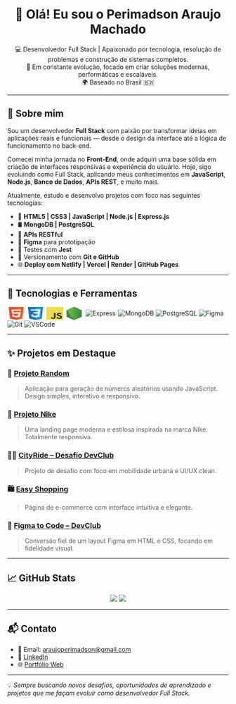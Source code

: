 
<h1 align="center">👋 Olá! Eu sou o Perimadson Araujo Machado</h1>

<p align="center">
  💻 Desenvolvedor Full Stack | Apaixonado por tecnologia, resolução de problemas e construção de sistemas completos.<br>
  🚀 Em constante evolução, focado em criar soluções modernas, performáticas e escaláveis.<br>
  🌍 Baseado no Brasil 🇧🇷
</p>

---

## 🧠 Sobre mim

Sou um desenvolvedor **Full Stack** com paixão por transformar ideias em aplicações reais e funcionais — desde o design da interface até a lógica de funcionamento no back-end.

Comecei minha jornada no **Front-End**, onde adquiri uma base sólida em criação de interfaces responsivas e experiência do usuário. Hoje, sigo evoluindo como Full Stack, aplicando meus conhecimentos em **JavaScript**, **Node.js**, **Banco de Dados**, **APIs REST**, e muito mais.

Atualmente, estudo e desenvolvo projetos com foco nas seguintes tecnologias:

- 🔧 **HTML5 | CSS3 | JavaScript | Node.js | Express.js**
- 🛢️ **MongoDB | PostgreSQL**
- 🔄 **APIs RESTful**
- 🎨 **Figma** para prototipação
- 🧪 Testes com **Jest**
- 🔧 Versionamento com **Git e GitHub**
- 🌐 **Deploy com Netlify | Vercel | Render | GitHub Pages**

---

## 🚀 Tecnologias e Ferramentas

<div style="display: inline_block">
  <img align="center" alt="HTML" height="30" width="40" src="https://raw.githubusercontent.com/devicons/devicon/master/icons/html5/html5-original.svg">
  <img align="center" alt="CSS" height="30" width="40" src="https://raw.githubusercontent.com/devicons/devicon/master/icons/css3/css3-original.svg">
  <img align="center" alt="JavaScript" height="30" width="40" src="https://raw.githubusercontent.com/devicons/devicon/master/icons/javascript/javascript-original.svg">
  <img align="center" alt="Node.js" height="30" width="40" src="https://raw.githubusercontent.com/devicons/devicon/master/icons/nodejs/nodejs-original.svg">
  <!-- Express (ícone monocromático, pois não há versão colorida oficial) -->
  <img align="center" alt="Express" height="30" width="40" src="https://cdn.jsdelivr.net/gh/devicons/devicon/icons/express/express-original.svg" style="background-color: white; padding: 
  2px; border-radius: 4px;"/>
  <!-- MongoDB -->
  <img align="center" alt="MongoDB" height="30" width="40" src="https://cdn.jsdelivr.net/gh/devicons/devicon/icons/mongodb/mongodb-original.svg">
<!-- PostgreSQL -->
<img align="center" alt="PostgreSQL" height="30" width="40" src="https://cdn.jsdelivr.net/gh/devicons/devicon/icons/postgresql/postgresql-original.svg">
  <img align="center" alt="Figma" height="30" width="30" src="https://www.vectorlogo.zone/logos/figma/figma-icon.svg">
  <img align="center" alt="Git" height="30" width="40" src="https://cdn.jsdelivr.net/gh/devicons/devicon/icons/git/git-original.svg">
  <img align="center" alt="VSCode" height="30" width="30" src="https://cdn.jsdelivr.net/gh/devicons/devicon/icons/vscode/vscode-original.svg">
</div>

---

## ✨ Projetos em Destaque

### 🎲 [**Projeto Random**](https://github.com/Perimadson35/projeto-random)
> Aplicação para geração de números aleatórios usando JavaScript. Design simples, interativo e responsivo.

### 👟 [**Projeto Nike**](https://github.com/Perimadson35/Projeto-Nike)
> Uma landing page moderna e estilosa inspirada na marca Nike. Totalmente responsiva.

### 🚴‍♂️ [**CityRide – Desafio DevClub**](https://github.com/Perimadson35/CityRide-Desafio-Devclub)
> Projeto de desafio com foco em mobilidade urbana e UI/UX clean.

### 🛍️ [**Easy Shopping**](https://github.com/Perimadson35/Projeto-Easy-Shopping)
> Página de e-commerce com interface intuitiva e elegante.

### 🎨 [**Figma to Code – DevClub**](https://github.com/Perimadson35/Projeto-Figma-Devclub)
> Conversão fiel de um layout Figma em HTML e CSS, focando em fidelidade visual.

---

## 📈 GitHub Stats

<div align="center">
  <img height="180em" src="https://github-readme-stats.vercel.app/api?username=Perimadson35&show_icons=true&theme=tokyonight&include_all_commits=true&count_private=true"/>
  <img height="180em" src="https://github-readme-stats.vercel.app/api/top-langs/?username=Perimadson35&layout=compact&langs_count=8&theme=tokyonight"/>
</div>

---

## 📬 Contato

- 📧 Email: araujoperimadson@gmail.com 
- 💼 [LinkedIn](https://www.linkedin.com/in/perimadson-araujo/) 
- 🌐 [Portfólio Web](https://github.com/Perimadson35)

---

💡 *Sempre buscando novos desafios, oportunidades de aprendizado e projetos que me façam evoluir como desenvolvedor Full Stack.*








       
